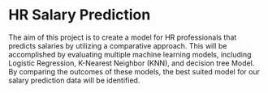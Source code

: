 # HR Salary Prediction
The aim of this project is to create a model for HR professionals that predicts salaries by utilizing a comparative approach. 
This will be accomplished by evaluating multiple machine learning models, including Logistic Regression, K-Nearest Neighbor (KNN),
 and decision tree Model. By comparing the outcomes of these models, the best suited model
for our salary prediction data will be identified.


